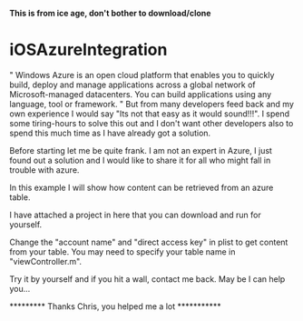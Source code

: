 **This is from ice age, don't bother to download/clone**


iOSAzureIntegration
===================

" Windows Azure is an open cloud platform that enables you to quickly build, deploy and manage applications across a global network of Microsoft-managed datacenters.
You can build applications using any language, tool or framework. "
But from many developers feed back and my own experience I would say "Its not that easy as it would sound!!!". I spend some tiring-hours to solve this out and I don't want other developers also to spend this much time as I have already got a solution.

Before starting let me be quite frank. I am not an expert in Azure, I just found out a solution and I would like to share it for all who might fall in trouble with azure.

In this example I will show how content can be retrieved from an azure table.

I have attached a project in here that you can download and run for yourself.

Change the "account name" and "direct access key" in plist to get content from your table.
You may need to specify your table name in "viewController.m".

Try it by yourself and if you hit a wall, contact me back. May be I can help you...


********* Thanks Chris, you helped me a lot ***********
